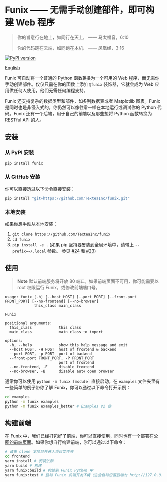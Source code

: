 # Funix —— 无需手动创建部件，即可构建 Web 程序

> 你的旨意行在地上，如同行在天上。 —— 马太福音，6:10
>
> 你的代码跑在云端，如同跑在本机。 —— 凤凰经，3:16

[![PyPI version](https://badge.fury.io/py/funix.svg)](https://badge.fury.io/py/funix)

[English](README.md)

Funix 可自动将一个普通的 Python 函数转换为一个可用的 Web 程序，而无需你手动创建部件。仅仅只需在你的函数上添加 `@funix` 装饰器，它就会成为 Web 应用供任何人使用，他们无需任何编程支持。

Funix 还支持复杂的数据类型和部件，如多列数据表或者 Matplotlib 图表。Funix 是同时也是非侵入式的，你仍然可以像往常一样在本地运行或调试你的 Python 代码。Funix 还有一个后端，用于自己的前端以及那些想将 Python 函数转换为 RESTful API 的人。

## 安装

### 从 PyPI 安装

```bash
pip install funix
```

### 从 GitHub 安装

你可以直接透过以下命令直接安装：

```bash
pip install "git+https://github.com/TexteaInc/funix.git"
```

### 本地安装

如果你想手动从本地安装：

1. `git clone https://github.com/TexteaInc/funix`
2. `cd funix`
3. `pip install -e .` (如果 pip 坚持要安装到全局环境中，请带上 `--prefix=~/.local` 参数。 参见 [#24](https://github.com/TexteaInc/funix/issues/24) 和 [#23](https://github.com/TexteaInc/funix/issues/23))


## 使用

> **Note**
> 默认前端服务将开放 80 端口。如果前端页面不可用，你可能需要以 root 权限运行 Funix，或修改前端端口号。

```text
usage: funix [-h] [--host HOST] [--port PORT] [--front-port FRONT_PORT] [--no-frontend] [--no-browser]
             this_class main_class

Funix

positional arguments:
  this_class            this class
  main_class            main class to import

options:
  -h, --help            show this help message and exit
  --host HOST, -H HOST  host of frontend & backend
  --port PORT, -p PORT  port of backend
  --front-port FRONT_PORT, -P FRONT_PORT
                        port of frontend
  --no-frontend, -F     disable frontend
  --no-browser, -B      disable auto open browser
```

通常你可以使用 `python -m funix [module]` 直接启动，在 `examples` 文件夹里有一些简单的例子带你了解 Funix，你可以通过以下命令打开示例：

```bash
cd examples
python -m funix examples
python -m funix examples_better # Examples V2 😄
```

## 构建前端

在 Funix 中，我们已经打包好了前端，你可以直接使用，同时也有一个部署在[公网的前端页面](https://pdf.textea.io/)。如果你想自行构建前端，你可以通过以下命令：

```bash
# 请先 clone 本项目并进入项目文件夹
cd frontend
yarn install # 安装依赖
yarn build # 构建
yarn funix:build # 构建到 Funix Python 中
yarn funix:test # 启动 Funix 前端开发环境（这会自动设置后端为 http://127.0.0.1:8080）
```
